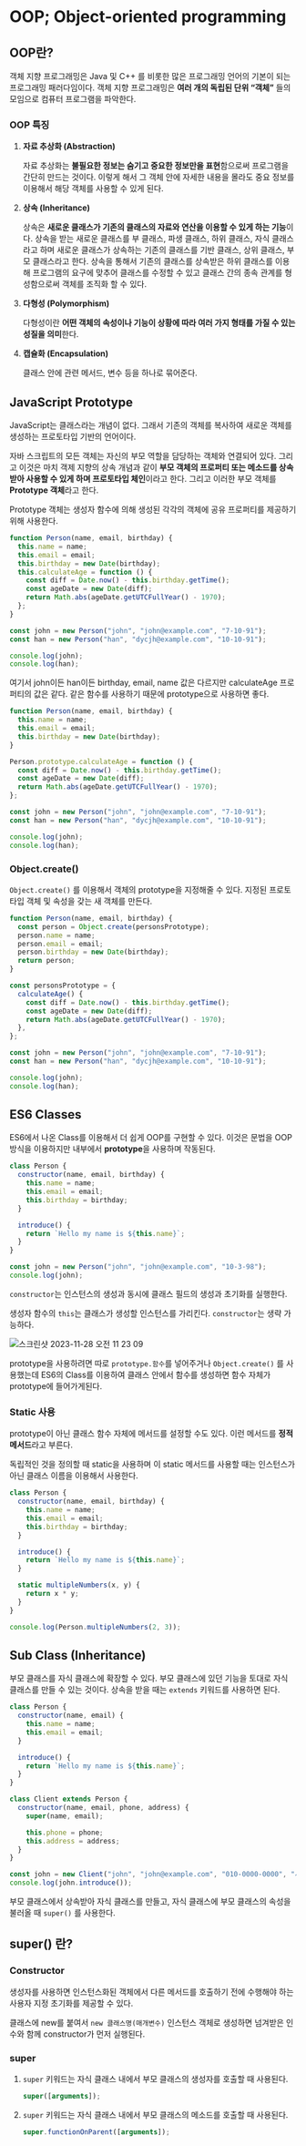 # OOP; Object-oriented programming

## OOP란?

객체 지향 프로그래밍은 Java 및 C++ 를 비롯한 많은 프로그래밍 언어의 기본이 되는 프로그래밍 패러다임이다. 객체 지향 프로그래밍은 **여러 개의 독립된 단위 “객체”** 들의 모임으로 컴퓨터 프로그램을 파악한다.

### OOP 특징

1. **자료 추상화 (Abstraction)**

   자료 추상화는 **불필요한 정보는 숨기고 중요한 정보만을 표현**함으로써 프로그램을 간단히 만드는 것이다. 이렇게 해서 그 객체 안에 자세한 내용을 몰라도 중요 정보를 이용해서 해당 객체를 사용할 수 있게 된다.

2. **상속 (Inheritance)**

   상속은 **새로운 클래스가 기존의 클래스의 자료와 연산을 이용할 수 있게 하는 기능**이다. 상속을 받는 새로운 클래스를 부 클래스, 파생 클래스, 하위 클래스, 자식 클래스라고 하며 새로운 클래스가 상속하는 기존의 클래스를 기반 클래스, 상위 클래스, 부모 클래스라고 한다. 상속을 통해서 기존의 클래스를 상속받은 하위 클래스를 이용해 프로그램의 요구에 맞추어 클래스를 수정할 수 있고 클래스 간의 종속 관계를 형성함으로써 객체를 조직화 할 수 있다.

3. **다형성 (Polymorphism)**

   다형성이란 **어떤 객체의 속성이나 기능이 상황에 따라 여러 가지 형태를 가질 수 있는 성질을 의미**한다.

4. **캡슐화 (Encapsulation)**

   클래스 안에 관련 메서드, 변수 등을 하나로 묶어준다.

## JavaScript Prototype

JavaScript는 클래스라는 개념이 없다. 그래서 기존의 객체를 복사하여 새로운 객체를 생성하는 프로토타입 기반의 언어이다.

자바 스크립트의 모든 객체는 자신의 부모 역할을 담당하는 객체와 연결되어 있다. 그리고 이것은 마치 객제 지향의 상속 개념과 같이 **부모 객체의 프로퍼티 또는 메소드를 상속받아 사용할 수 있게 하며 프로토타입 체인**이라고 한다. 그리고 이러한 부모 객체를 **Prototype 객체**라고 한다.

Prototype 객체는 생성자 함수에 의해 생성된 각각의 객체에 공유 프로퍼티를 제공하기 위해 사용한다.

```jsx
function Person(name, email, birthday) {
  this.name = name;
  this.email = email;
  this.birthday = new Date(birthday);
  this.calculateAge = function () {
    const diff = Date.now() - this.birthday.getTime();
    const ageDate = new Date(diff);
    return Math.abs(ageDate.getUTCFullYear() - 1970);
  };
}

const john = new Person("john", "john@example.com", "7-10-91");
const han = new Person("han", "dycjh@example.com", "10-10-91");

console.log(john);
console.log(han);
```

여기서 john이든 han이든 birthday, email, name 값은 다르지만 calculateAge 프로퍼티의 값은 같다. 같은 함수를 사용하기 때문에 prototype으로 사용하면 좋다.

```jsx
function Person(name, email, birthday) {
  this.name = name;
  this.email = email;
  this.birthday = new Date(birthday);
}

Person.prototype.calculateAge = function () {
  const diff = Date.now() - this.birthday.getTime();
  const ageDate = new Date(diff);
  return Math.abs(ageDate.getUTCFullYear() - 1970);
};

const john = new Person("john", "john@example.com", "7-10-91");
const han = new Person("han", "dycjh@example.com", "10-10-91");

console.log(john);
console.log(han);
```

### Object.create()

`Object.create()` 를 이용해서 객체의 prototype을 지정해줄 수 있다. 지정된 프로토타입 객체 및 속성을 갖는 새 객체를 만든다.

```jsx
function Person(name, email, birthday) {
  const person = Object.create(personsPrototype);
  person.name = name;
  person.email = email;
  person.birthday = new Date(birthday);
  return person;
}

const personsPrototype = {
  calculateAge() {
    const diff = Date.now() - this.birthday.getTime();
    const ageDate = new Date(diff);
    return Math.abs(ageDate.getUTCFullYear() - 1970);
  },
};

const john = new Person("john", "john@example.com", "7-10-91");
const han = new Person("han", "dycjh@example.com", "10-10-91");

console.log(john);
console.log(han);
```

## ES6 Classes

ES6에서 나온 Class를 이용해서 더 쉽게 OOP를 구현할 수 있다. 이것은 문법을 OOP 방식을 이용하지만 내부에서 **prototype**을 사용하며 작동된다.

```jsx
class Person {
  constructor(name, email, birthday) {
    this.name = name;
    this.email = email;
    this.birthday = birthday;
  }

  introduce() {
    return `Hello my name is ${this.name}`;
  }
}

const john = new Person("john", "john@example.com", "10-3-98");
console.log(john);
```

`constructor`는 인스턴스의 생성과 동시에 클래스 필드의 생성과 초기화를 실행한다.

생성자 함수의 `this`는 클래스가 생성할 인스턴스를 가리킨다. `constructor`는 생략 가능하다.

![스크린샷 2023-11-28 오전 11 23 09](https://github.com/peesechizza/Algorithm/assets/110324109/af5e15e6-aaee-4394-bf2a-8ec455b896da)

prototype을 사용하려면 따로 `prototype.함수`를 넣어주거나 `Object.create()` 를 사용했는데 ES6의 Class를 이용하여 클래스 안에서 함수를 생성하면 함수 자체가 prototype에 들어가게된다.

### Static 사용

prototype이 아닌 클래스 함수 자체에 메서드를 설정할 수도 있다. 이런 메서드를 **정적 메서드**라고 부른다.

독립적인 것을 정의할 때 static을 사용하며 이 static 메서드를 사용할 때는 인스턴스가 아닌 클래스 이름을 이용해서 사용한다.

```jsx
class Person {
  constructor(name, email, birthday) {
    this.name = name;
    this.email = email;
    this.birthday = birthday;
  }

  introduce() {
    return `Hello my name is ${this.name}`;
  }

  static multipleNumbers(x, y) {
    return x * y;
  }
}

console.log(Person.multipleNumbers(2, 3));
```

## Sub Class (Inheritance)

부모 클래스를 자식 클래스에 확장할 수 있다. 부모 클래스에 있던 기능을 토대로 자식 클래스를 만들 수 있는 것이다. 상속을 받을 때는 `extends` 키워드를 사용하면 된다.

```jsx
class Person {
  constructor(name, email) {
    this.name = name;
    this.email = email;
  }

  introduce() {
    return `Hello my name is ${this.name}`;
  }
}

class Client extends Person {
  constructor(name, email, phone, address) {
    super(name, email);

    this.phone = phone;
    this.address = address;
  }
}

const john = new Client("john", "john@example.com", "010-0000-0000", "서울");
console.log(john.introduce());
```

부모 클래스에서 상속받아 자식 클래스를 만들고, 자식 클래스에 부모 클래스의 속성을 불러올 때 `super()` 를 사용한다.

## super() 란?

### Constructor

생성자를 사용하면 인스턴스화된 객체에서 다른 메서드를 호출하기 전에 수행해야 하는 사용자 지정 초기화를 제공할 수 있다.

클래스에 new를 붙여서 `new 클래스명(매개변수)` 인스턴스 객체로 생성하면 넘겨받은 인수와 함께 constructor가 먼저 실행된다.

### super

1. `super` 키워드는 자식 클래스 내에서 부모 클래스의 생성자를 호출할 때 사용된다.

   ```jsx
   super([arguments]);
   ```

2. `super` 키워드는 자식 클래스 내에서 부모 클래스의 메소드를 호출할 때 사용된다.

   ```jsx
   super.functionOnParent([arguments]);
   ```
